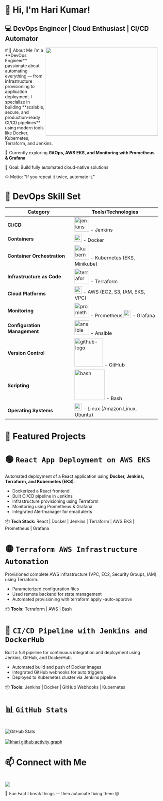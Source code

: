 # 👋 Hi, I'm Hari Kumar!
## 💻 DevOps Engineer | Cloud Enthusiast | CI/CD Automator
<img align="right" width="370" height="290" src="https://i.pinimg.com/originals/47/f0/34/47f0342cec72b800463bf003eac1257e.gif">
# 🚀 About Me
I’m a **DevOps Engineer** passionate about automating everything — from infrastructure provisioning to application deployment.
I specialize in building **scalable, secure, and production-ready CI/CD pipelines** using modern tools like Docker, Kubernetes, Terraform, and Jenkins.

🌱 Currently exploring **GitOps, AWS EKS, and Monitoring with Prometheus & Grafana**

🎯 Goal: Build fully automated cloud-native solutions

⚙️ Motto: "If you repeat it twice, automate it."

# 🧰 DevOps Skill Set


| Category	| Tools/Technologies |
|---------- | -------------------|
| **CI/CD** | <img width="48" height="48" src="https://img.icons8.com/color/48/jenkins.png" alt="jenkins"/> - Jenkins|
| **Containers** | <img width="24" height="24" src="https://img.icons8.com/external-tal-revivo-color-tal-revivo/24/external-docker-a-set-of-coupled-software-as-a-service-logo-color-tal-revivo.png" alt="external-docker-a-set-of-coupled-software-as-a-service-logo-color-tal-revivo"/> - Docker|
| **Container Orchestration** | <img width="48" height="48" src="https://img.icons8.com/color/48/kubernetes.png" alt="kubernetes"/> - Kubernetes (EKS, Minikube) |
| **Infrastructure as Code** | <img width="48" height="48" src="https://img.icons8.com/fluency/48/terraform.png" alt="terraform"/> - Terraform |
| **Cloud Platforms** |	<img width="24" height="24" src="https://img.icons8.com/external-tal-revivo-color-tal-revivo/24/external-amazon-web-services-a-subsidiary-of-amazon-that-provides-on-demand-cloud-computing-logo-color-tal-revivo.png" alt="external-amazon-web-services-a-subsidiary-of-amazon-that-provides-on-demand-cloud-computing-logo-color-tal-revivo"/> - AWS (EC2, S3, IAM, EKS, VPC) |
| **Monitoring** | <img width="48" height="48" src="https://img.icons8.com/fluency/48/prometheus-app.png" alt="prometheus-app"/> - Prometheus,<img width="24" height="24" src="https://img.icons8.com/external-tal-revivo-color-tal-revivo/24/external-data-visualization-and-monitoring-with-support-for-graphite-and-influxdb-logo-color-tal-revivo.png" alt="external-data-visualization-and-monitoring-with-support-for-graphite-and-influxdb-logo-color-tal-revivo"/> - Grafana |
| **Configuration Management** |	<img width="48" height="48" src="https://img.icons8.com/fluency/48/ansible.png" alt="ansible"/> - Ansible |
| **Version Control** |	 <img width="94" height="94" src="https://img.icons8.com/3d-fluency/94/github-logo.png" alt="github-logo"/> - GitHub |
| **Scripting**	| <img width="100" height="100" src="https://img.icons8.com/plasticine/100/bash.png" alt="bash"/> - Bash |
| **Operating Systems**	| <img width="24" height="24" src="https://img.icons8.com/external-tal-revivo-shadow-tal-revivo/24/external-linux-a-family-of-open-source-unix-like-operating-systems-based-on-the-linux-kernel-logo-shadow-tal-revivo.png" alt="external-linux-a-family-of-open-source-unix-like-operating-systems-based-on-the-linux-kernel-logo-shadow-tal-revivo"/> - Linux (Amazon Linux, Ubuntu) |


# 🧩 Featured Projects
# 🟢 `React App Deployment on AWS EKS`
Automated deployment of a React application using **Docker, Jenkins, Terraform, and Kubernetes (EKS)**.
- Dockerized a React frontend
- Built CI/CD pipeline in Jenkins
- Infrastructure provisioning using Terraform
- Monitoring using Prometheus & Grafana
- Integrated Alertmanager for email alerts
  
📦 **Tech Stack:** React | Docker | Jenkins | Terraform | AWS EKS | Prometheus | Grafana

# 🟡 `Terraform AWS Infrastructure Automation`
Provisioned complete AWS infrastructure (VPC, EC2, Security Groups, IAM) using Terraform.
- Parameterized configuration files
- Used remote backend for state management
- Automated provisioning with terraform apply -auto-approve

📦 **Tools:** Terraform | AWS | Bash

# 🔵 `CI/CD Pipeline with Jenkins and DockerHub`
Built a full pipeline for continuous integration and deployment using Jenkins, GitHub, and DockerHub.

- Automated build and push of Docker images
- Integrated GitHub webhooks for auto triggers
- Deployed to Kubernetes cluster via Jenkins pipeline
  
📦 **Tools:** Jenkins | Docker | GitHub Webhooks | Kubernetes

# 📊 `GitHub Stats`
 <br />![GitHub Stats](https://github-readme-stats.vercel.app/api?username=khari2453&show_icons=true&theme=radical) <br />
 <br />[![khari github activity graph](https://github-readme-activity-graph.vercel.app/graph?username=khari2453&bg_color=000000&color=ffffff&line=51f565&point=ffffff&area=true&hide_border=true)](https://github.com/ashutosh00710/github-readme-activity-graph) <br />
   

# 📫 Connect with Me

 <br /> [<img src="https://img.shields.io/badge/LinkedIn-0077B5?style=for-the-badge&logo=linkedin&logoColor=white" />](https:) <br/>

     
🧠 Fun Fact
I break things — then automate fixing them 😄
